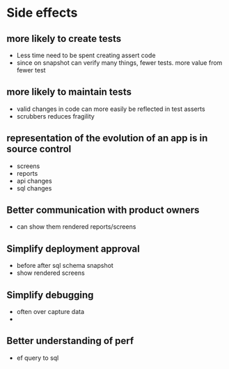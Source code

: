 # Side effects

## more likely to create tests

 * Less time need to be spent creating assert code
 * since on snapshot can verify many things, fewer tests. more value from fewer test

## more likely to maintain tests

 * valid changes in code can more easily be reflected in test asserts
 * scrubbers reduces fragility




## representation of the evolution of an app is in source control

 * screens
 * reports
 * api changes
 * sql changes


## Better communication with product owners

 * can show them rendered reports/screens


## Simplify deployment approval

 * before after sql schema snapshot
 * show rendered screens


## Simplify debugging

 * often over capture data 
 * 


## Better understanding of perf

 * ef query to sql
